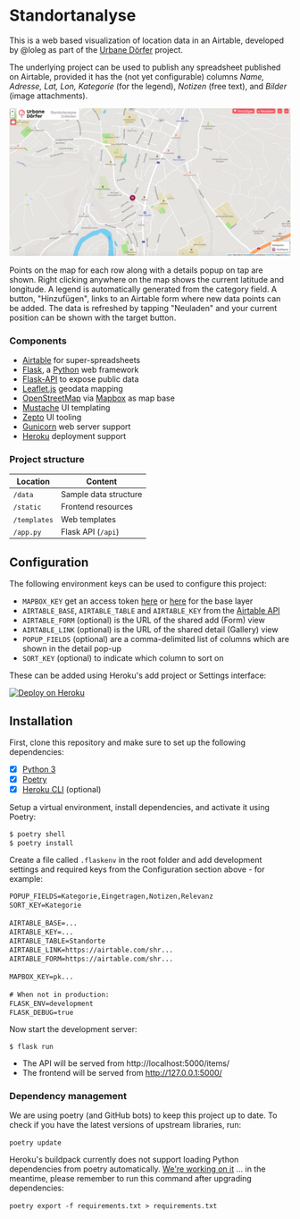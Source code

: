 # Standortanalyse

This is a web based visualization of location data in an Airtable, developed by @loleg as part of the [Urbane Dörfer](https://www.urbanedoerfer.ch/) project.

The underlying project can be used to publish any spreadsheet published on Airtable, provided it has the (not yet configurable) columns _Name, Adresse, Lat, Lon, Kategorie_ (for the legend), _Notizen_ (free text), and _Bilder_ (image attachments).

![Screenshot](static/screenshot-zolli.jpg)

Points on the map for each row along with a details popup on tap are shown. Right clicking anywhere on the map shows the current latitude and longitude. A legend is automatically generated from the category field. A button, "Hinzufügen", links to an Airtable form where new data points can be added. The data is refreshed by tapping "Neuladen" and your current position can be shown with the target button.

### Components

* [Airtable](https://airtable.com) for super-spreadsheets
* [Flask](https://flask.palletsprojects.com/), a [Python](https://python.org) web framework
* [Flask-API](http://www.flaskapi.org/) to expose public data
* [Leaflet.js](https://leafletjs.com/reference-1.6.0.html) geodata mapping
* [OpenStreetMap](https://osm.ch) via [Mapbox](https://mapbox.com/) as map base
* [Mustache](https://github.com/janl/mustache.js/) UI templating
* [Zepto](https://zeptojs.com/) UI tooling
* [Gunicorn](https://gunicorn.org/) web server support
* [Heroku](https://heroku.com) deployment support

### Project structure

| Location                |  Content                             |
|-------------------------|--------------------------------------|
| `/data`                 | Sample data structure                |
| `/static`               | Frontend resources                   |
| `/templates`            | Web templates                        |
| `/app.py`               | Flask API (`/api`)                   |

## Configuration

The following environment keys can be used to configure this project:

- `MAPBOX_KEY` get an access token [here](https://docs.mapbox.com/api/#access-tokens-and-token-scopes) or [here](view-source:https://leafletjs.com/examples/choropleth/example.html) for the base layer
- `AIRTABLE_BASE`, `AIRTABLE_TABLE` and `AIRTABLE_KEY` from the [Airtable API](https://airtable.com/api)
- `AIRTABLE_FORM` (optional) is the URL of the shared add (Form) view
- `AIRTABLE_LINK` (optional) is the URL of the shared detail (Gallery) view
- `POPUP_FIELDS` (optional) are a comma-delimited list of columns which are shown in the detail pop-up
- `SORT_KEY` (optional) to indicate which column to sort on

These can be added using Heroku's add project or Settings interface:

[![Deploy on Heroku](https://www.herokucdn.com/deploy/button.svg)](https://heroku.com/deploy?template=https://github.com/loleg/standortanalyse)

## Installation

First, clone this repository and make sure to set up the following dependencies:

- [X] [Python 3](https://python.org)
- [X] [Poetry](https://python-poetry.org/docs/)
- [X] [Heroku CLI](https://devcenter.heroku.com/articles/heroku-cli) (optional)

Setup a virtual environment, install dependencies, and activate it using Poetry:

```
$ poetry shell
$ poetry install
```

Create a file called `.flaskenv` in the root folder and add development settings and required keys from the Configuration section above - for example:

```
POPUP_FIELDS=Kategorie,Eingetragen,Notizen,Relevanz
SORT_KEY=Kategorie

AIRTABLE_BASE=...
AIRTABLE_KEY=...
AIRTABLE_TABLE=Standorte
AIRTABLE_LINK=https://airtable.com/shr...
AIRTABLE_FORM=https://airtable.com/shr...

MAPBOX_KEY=pk...

# When not in production:
FLASK_ENV=development
FLASK_DEBUG=true
```

Now start the development server:

```
$ flask run
```

- The API will be served from http://localhost:5000/items/
- The frontend will be served from http://127.0.0.1:5000/

### Dependency management

We are using poetry (and GitHub bots) to keep this project up to date. To check if you have the latest versions of upstream libraries, run:

`poetry update`

Heroku's buildpack currently does not support loading Python dependencies from poetry automatically. [We're working on it](https://github.com/heroku/heroku-buildpack-python/issues/796#issuecomment-611198469) ... in the meantime, please remember to run this command after upgrading dependencies:

`poetry export -f requirements.txt > requirements.txt`
